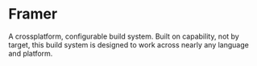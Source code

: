 # Framer
A crossplatform, configurable build system. Built on capability, not by target, this build system is designed to work across nearly any language and platform. 
